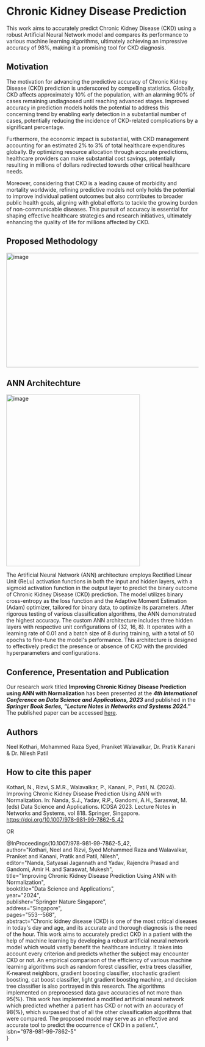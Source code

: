 # Chronic Kidney Disease Prediction
This work aims to accurately predict Chronic Kidney Disease (CKD) using a robust Artificial Neural Network model and compares its performance to various machine learning algorithms, ultimately achieving an impressive accuracy of 98%, making it a promising tool for CKD diagnosis.

## Motivation
The motivation for advancing the predictive accuracy of Chronic Kidney Disease (CKD) prediction is underscored by compelling statistics. Globally, CKD affects approximately 10% of the population, with an alarming 90% of cases remaining undiagnosed until reaching advanced stages. Improved accuracy in prediction models holds the potential to address this concerning trend by enabling early detection in a substantial number of cases, potentially reducing the incidence of CKD-related complications by a significant percentage.

Furthermore, the economic impact is substantial, with CKD management accounting for an estimated 2% to 3% of total healthcare expenditures globally. By optimizing resource allocation through accurate predictions, healthcare providers can make substantial cost savings, potentially resulting in millions of dollars redirected towards other critical healthcare needs.

Moreover, considering that CKD is a leading cause of morbidity and mortality worldwide, refining predictive models not only holds the potential to improve individual patient outcomes but also contributes to broader public health goals, aligning with global efforts to tackle the growing burden of non-communicable diseases. This pursuit of accuracy is essential for shaping effective healthcare strategies and research initiatives, ultimately enhancing the quality of life for millions affected by CKD.

## Proposed Methodology
<img src="https://github.com/mohd-raza/Improving-Chronic-Kidney-Disease-Prediction-using-ANN-with-Normalization/assets/91888013/a0961fdb-2271-46a1-9fb0-52ab7038abfe" alt="image" width="600" height="300">

## ANN Architechture
<img src="https://github.com/mohd-raza/Improving-Chronic-Kidney-Disease-Prediction-using-ANN-with-Normalization/assets/91888013/8c2d4729-b221-4210-af2f-407385dbb088" alt="image" width="350" height="450"><br>


The Artificial Neural Network (ANN) architecture employs Rectified Linear Unit (ReLu) activation functions in both the input and hidden layers, with a sigmoid activation function in the output layer to predict the binary outcome of Chronic Kidney Disease (CKD) prediction. The model utilizes binary cross-entropy as the loss function and the Adaptive Moment Estimation (Adam) optimizer, tailored for binary data, to optimize its parameters. After rigorous testing of various classification algorithms, the ANN demonstrated the highest accuracy. The custom ANN architecture includes three hidden layers with respective unit configurations of {32, 16, 8}. It operates with a learning rate of 0.01 and a batch size of 8 during training, with a total of 50 epochs to fine-tune the model's performance. This architecture is designed to effectively predict the presence or absence of CKD with the provided hyperparameters and configurations.
## Conference, Presentation and Publication
Our research work titled **Improving Chronic Kidney Disease Prediction using ANN with Normalization** has been presented at the ***4th International Conference on Data Science and Applications, 2023*** and published in the ***Springer Book Series, “Lecture Notes in Networks and Systems 2024."*** The published paper can be accessed [here](https://link.springer.com/book/10.1007/978-981-99-7862-5).

## Authors
Neel Kothari, Mohammed Raza Syed, Praniket Walavalkar, Dr. Pratik Kanani & Dr. Nilesh Patil

## How to cite this paper

Kothari, N., Rizvi, S.M.R., Walavalkar, P., Kanani, P., Patil, N. (2024). Improving Chronic Kidney Disease Prediction Using ANN with Normalization. In: Nanda, S.J., Yadav, R.P., Gandomi, A.H., Saraswat, M. (eds) Data Science and Applications. ICDSA 2023. Lecture Notes in Networks and Systems, vol 818. Springer, Singapore. https://doi.org/10.1007/978-981-99-7862-5_42

OR


@InProceedings{10.1007/978-981-99-7862-5_42, <br>
author="Kothari, Neel and Rizvi, Syed Mohammed Raza and Walavalkar, Praniket and Kanani, Pratik and Patil, Nilesh",<br>
editor="Nanda, Satyasai Jagannath and Yadav, Rajendra Prasad and Gandomi, Amir H. and Saraswat, Mukesh",<br>
title="Improving Chronic Kidney Disease Prediction Using ANN with Normalization",<br>
booktitle="Data Science and Applications",<br>
year="2024",<br>
publisher="Springer Nature Singapore",<br>
address="Singapore",<br>
pages="553--568",<br>
abstract="Chronic kidney disease (CKD) is one of the most critical diseases in today's day and age, and its accurate and thorough diagnosis is the need of the hour. This work aims to accurately predict CKD in a patient with the help of machine learning by developing a robust artificial neural network model which would vastly benefit the healthcare industry. It takes into account every criterion and predicts whether the subject may encounter CKD or not. An empirical comparison of the efficiency of various machine learning algorithms such as random forest classifier, extra trees classifier, K-nearest neighbors, gradient boosting classifier, stochastic gradient boosting, cat boost classifier, light gradient boosting machine, and decision tree classifier is also portrayed in this research. The algorithms implemented on preprocessed data gave accuracies of not more than 95{\%}. This work has implemented a modified artificial neural network which predicted whether a patient has CKD or not with an accuracy of 98{\%}, which surpassed that of all the other classification algorithms that were compared. The proposed model may serve as an effective and accurate tool to predict the occurrence of CKD in a patient.",<br>
isbn="978-981-99-7862-5"<br>
}


